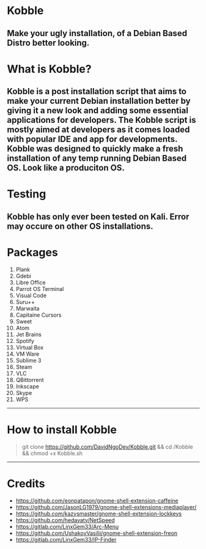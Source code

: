 # Kobble
Make your ugly installation, of a Debian Based Distro better looking.
---
# What is Kobble?
Kobble is a post installation script that aims to make your current Debian installation better by giving it a new look and adding some essential applications for developers. The Kobble script is mostly aimed at developers as it comes loaded with popular IDE and app for developments.
Kobble was designed to quickly make a fresh installation of any temp running Debian Based OS. Look like a produciton OS.
---
# Testing
Kobble has only ever been tested on Kali. Error may occure on other OS installations.
---
# Packages
1. Plank
2. Gdebi
3. Libre Office
4. Parrot OS Terminal
5. Visual Code
6. Suru++
7. Marwaita
8. Capitaine Cursors
9. Sweet
10. Atom
11. Jet Brains
12. Spotify
13. Virtual Box
14. VM Ware
15. Sublime 3
16. Steam
17. VLC
18. QBittorrent
19. Inkscape
20. Skype
21. WPS
---
# How to install Kobble
> git clone https://github.com/DavidNgoDev/Kobble.git && cd /Kobble && chmod +x Kobble.sh
---
# Credits
- https://github.com/eonpatapon/gnome-shell-extension-caffeine
- https://github.com/JasonLG1979/gnome-shell-extensions-mediaplayer/
- https://github.com/kazysmaster/gnome-shell-extension-lockkeys
- https://github.com/hedayaty/NetSpeed
- https://gitlab.com/LinxGem33/Arc-Menu
- https://github.com/UshakovVasilii/gnome-shell-extension-freon
- https://gitlab.com/LinxGem33/IP-Finder



